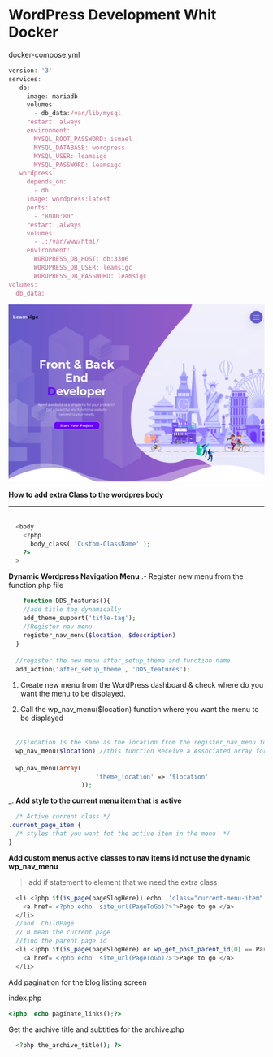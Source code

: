 # WordPress Development  Whit Docker 

docker-compose.yml
```javascript
version: '3'
services:
   db:
     image: mariadb
     volumes:
       - db_data:/var/lib/mysql
     restart: always
     environment:
       MYSQL_ROOT_PASSWORD: ismael
       MYSQL_DATABASE: wordpress
       MYSQL_USER: leamsigc
       MYSQL_PASSWORD: leamsigc
   wordpress:
     depends_on:
       - db
     image: wordpress:latest
     ports:
       - "8080:80"
     restart: always
     volumes:
       - .:/var/www/html/ 
     environment:
       WORDPRESS_DB_HOST: db:3306
       WORDPRESS_DB_USER: leamsigc
       WORDPRESS_DB_PASSWORD: leamsigc
volumes:
  db_data:

```
![Daytona Dev Solutions](https://raw.githubusercontent.com/leamsigc/DaytonaDevSolution/master/screenshot.png "Daytona Dev Solutions logo")   

**How to add extra Class to the wordpres body**


---

``` php 

  <body 
    <?php 
      body_class( 'Custom-ClassName' ); 
    ?>
  >
```
**Dynamic Wordpress Navigation Menu**
.- Register new menu from the function.php file
```php
    function DDS_features(){
    //add title tag dynamically
    add_theme_support('title-tag');
    //Register nav menu 
    register_nav_menu($location, $description)
  }

  //register the new menu after_setup_theme and function name 
  add_action('after_setup_theme', 'DDS_features');
```

1. Create new menu from the WordPress dashboard & check where do you want the menu to be displayed.

2. Call the wp_nav_menu($location)  function where you want the menu to be displayed

```php

  //$location Is the same as the location from the register_nav_menu function
  wp_nav_menu($location) //this function Receive a Associated array for argument 

  wp_nav_menu(array(
						'theme_location' => '$location'
					));
```

_. **Add style to the current menu item that is active** 

```css
  /* Active current class */
.current_page_item {
  /* styles that you want fot the active item in the menu  */
}
```
**Add custom menus active classes to nav items id not use the dynamic wp_nav_menu**
> add if statement to element that we need the extra class
```javascript
  <li <?php if(is_page(pageSlogHere)) echo  'class="current-menu-item"'?>  >
    <a href='<?php echo  site_url(PageToGo)?>'>Page to go </a> 
  </li>
  //and  ChildPage
  // 0 mean the current page 
  //find the parent page id 
  <li <?php if(is_page(pageSlogHere) or wp_get_post_parent_id(0) == ParentPageId) echo  'class="current-menu-item"'?>  >
    <a href='<?php echo  site_url(PageToGo)?>'>Page to go </a> 
  </li>

```

Add pagination for the blog listing screen 

index.php 

```  php
<?php  echo paginate_links();?>
```

Get the archive title and subtitles for the archive.php

```php
  <?php the_archive_title(); ?>
```